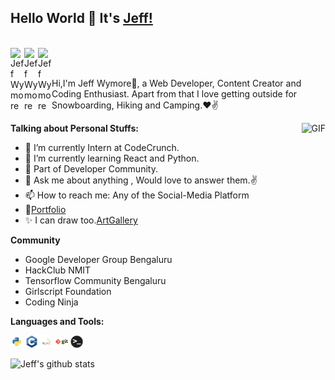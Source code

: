 ## Hello World 👋 It's [Jeff!](https://yardboy2401.github.io/portfolio-reactjs-wymore/)

<br/>


<a href="https://www.linkedin.com/in/jeff-wymore-jw78/">
<img align="left" alt="Jeff Wymore" width="22px" src="https://cdn.jsdelivr.net/npm/simple-icons@v3/icons/linkedin.svg" />
</a>
<a href="https://www.instagram.com/jeffwymore/">
<img align="left" alt="Jeff Wymore" width="22px" src="https://cdn.jsdelivr.net/npm/simple-icons@v3/icons/instagram.svg" />
</a>
<a href="mailto:jeffwymore78@gmail.com?subject=Contact JW">
<img align="left" alt="Jeff Wymore" width="22px" src="https://cdn.jsdelivr.net/npm/simple-icons@v3/icons/gmail.svg" />
</a>
<br />

<br />

Hi,I'm Jeff Wymore🙌, a Web Developer, Content Creator and Coding Enthusiast. Apart from that I love getting outside for Snowboarding, Hiking and Camping.❤✌


<img align="right" alt="GIF" src="https://media.giphy.com/media/USV0ym3bVWQJJmNu3N/giphy.gif" />


**Talking about Personal Stuffs:**

- 🔭 I’m currently Intern at CodeCrunch.
- 🌱 I’m currently learning React and Python.
- 👯 Part of Developer Community.
- 💬 Ask me about anything , Would love to answer them.✌
- 📫 How to reach me: Any of the Social-Media Platform 
- 📝[Portfolio](https://yardboy2401.github.io/portfolio-reactjs-wymore/)
- ✨ I can draw too.[ArtGallery](https://www.instagram.com/finding_my.way/)



**Community**
- Google Developer Group Bengaluru
- HackClub NMIT
- Tensorflow Community Bengaluru
- Girlscript Foundation
- Coding Ninja

**Languages and Tools:**


<code><img height="20" src="https://raw.githubusercontent.com/github/explore/80688e429a7d4ef2fca1e82350fe8e3517d3494d/topics/python/python.png"></code>
<code><img height="20" src="https://raw.githubusercontent.com/github/explore/80688e429a7d4ef2fca1e82350fe8e3517d3494d/topics/cpp/cpp.png"></code>
<code><img height="20" src="https://raw.githubusercontent.com/github/explore/80688e429a7d4ef2fca1e82350fe8e3517d3494d/topics/mysql/mysql.png"></code>
<code><img height="20" src="https://raw.githubusercontent.com/github/explore/80688e429a7d4ef2fca1e82350fe8e3517d3494d/topics/git/git.png"></code>
<code><img height="20" src="https://raw.githubusercontent.com/github/explore/80688e429a7d4ef2fca1e82350fe8e3517d3494d/topics/terminal/terminal.png"></code>

![Jeff's github stats](https://github-readme-stats.vercel.app/api?username=yardboy2401&show_icons=true&hide_border=true)
